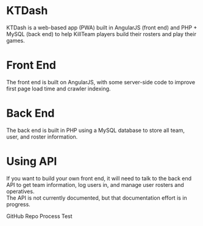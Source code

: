 # KTDash

KTDash is a web-based app (PWA) built in AngularJS (front end) and PHP + MySQL (back end) to help KillTeam players build their rosters and play their games.

# Front End

The front end is built on AngularJS, with some server-side code to improve first page load time and crawler indexing.

# Back End

The back end is built in PHP using a MySQL database to store all team, user, and roster information.

# Using API

If you want to build your own front end, it will need to talk to the back end API to get team information, log users in, and manage user rosters and operatives.  
The API is not currently documented, but that documentation effort is in progress.

GitHub Repo Process Test
